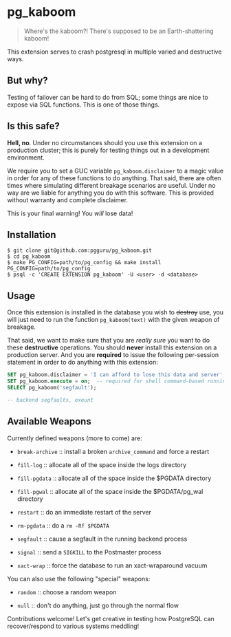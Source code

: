 # pg_kaboom

> Where's the kaboom?! There's supposed to be an Earth-shattering kaboom!

This extension serves to crash postgresql in multiple varied and destructive ways.

## But why?

Testing of failover can be hard to do from SQL; some things are nice to expose via SQL functions.  This is one of those things.

## Is this safe?

**Hell, no**.  Under no circumstances should you use this extension on a production cluster; this is purely for testing things out in a development environment.

We require you to set a GUC variable `pg_kaboom.disclaimer` to a magic value in order for any of these functions to do anything.  That said, there are often times where simulating different breakage scenarios are useful.  Under no way are we liable for anything you do with this software.  This is provided without warranty and complete disclaimer.

<blink>This is your final warning!  You *will* lose data!</blink>

## Installation

```console
$ git clone git@github.com:pgguru/pg_kaboom.git
$ cd pg_kaboom
$ make PG_CONFIG=path/to/pg_config && make install PG_CONFIG=path/to/pg_config
$ psql -c 'CREATE EXTENSION pg_kaboom' -U <user> -d <database>
```

## Usage

Once this extension is installed in the database you wish to ~~destroy~~ use, you will just need to run the function `pg_kaboom(text)` with the given weapon of breakage.

That said, we want to make sure that you are *really sure* you want to do these **destructive** operations.  You should **never** install this extension on a production server.  And you are **required** to issue the following per-session statement in order to do anything with this extension:

```sql
SET pg_kaboom.disclaimer = 'I can afford to lose this data and server';
SET pg_kaboom.execute = on;  -- required for shell command-based running; additional safety value.  Not all weapons respect this.
SELECT pg_kaboom('segfault');

-- backend segfaults, exeunt
```

## Available Weapons

Currently defined weapons (more to come) are:

- `break-archive` :: install a broken `archive_command` and force a restart

- `fill-log` :: allocate all of the space inside the logs directory

- `fill-pgdata` :: allocate all of the space inside the $PGDATA directory

- `fill-pgwal` :: allocate all of the space inside the $PGDATA/pg_wal directory

- `restart` :: do an immediate restart of the server

- `rm-pgdata` :: do a `rm -Rf $PGDATA`

- `segfault` :: cause a segfault in the running backend process

- `signal` :: send a `SIGKILL` to the Postmaster process

- `xact-wrap` :: force the database to run an xact-wraparound vacuum

You can also use the following "special" weapons:

- `random` :: choose a random weapon

- `null` :: don't do anything, just go through the normal flow


Contributions welcome!  Let's get creative in testing how PostgreSQL can recover/respond to various systems meddling!

